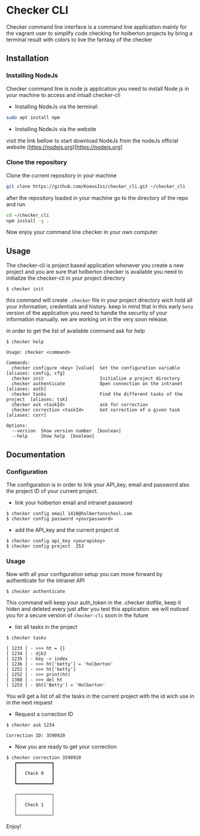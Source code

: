 ```

```

# Checker CLI

Checker command line interface is a command line application mainly for the vagrant user
to simplify code checking for holberton projects by bring a terminal result with colors to 
live the fantasy of the checker

## Installation

### Installing NodeJs

Checker command line is node js application you need to install Node js in your machine to
access and intsall checker-cli
* Installing NodeJs via the terminal:

```bash
sudo apt install npm
```
* Installing NodeJs via the website

visit the link bellow to start download NodeJs from the nodeJs official website
(https://nodejs.org)[https://nodejs.org]

### Clone the repository

Clone the current repository in your machine

```bash
git clone https://github.com/KoeusIss/checker_cli.git ~/checker_cli

```
after the repository loaded in your machine go to the directory of the repo and run 

```bash
cd ~/checker_cli
npm install -g .

```
Now enjoy your command line checker in your own computer

## Usage

The checker-cli is project based application whenever you create a new project and you are sure that
holberton checker is available you need to initialize the checker-cli in your project directory

```
$ checker init
```
this command will create `.checker` file in your project directory wich hold all your information,
credentials and history. keep in mind that in this early `beta` version of the application you need to handle the security of
your information manually. we are working on in the very soon release.

in order to get the list of available command ask for help

```
$ checker help

Usage: checker <command>

Commands:
  checker configure <key> [value]  Set the configuration variable  [aliases: config, cfg]
  checker init                     Initialize a project directory
  checker authenticate             Open connection on the intranet  [aliases: auth]
  checker tasks                    Find the different tasks of the project  [aliases: tsk]
  checker ask <taskId>             ask for correction
  checker correction <taskId>      Get correction of a given task  [aliases: corr]

Options:
  --version  Show version number  [boolean]
  --help     Show help  [boolean]

```

## Documentation

### Configuration
The configuration is in order to link your API_key, email and password also the project ID of
your current project.

* link your holberton email and intranet password

```
$ checker config email 1418@holbertonschool.com
$ checker config password <yourpassword>
```
* add the API_key and the current project id
```
$ checker config api_key <yourapikey>
$ checker config project  253
```

### Usage
Now with all your configuration setup you can move forward by authenticate for
the intranet API

```
$ checker authenticate
```
This command will keep your auth_token in the .checker dotfile, keep it hiden and deleted every
just after you test this application. we will noticed you for a secure version of `checker-cli`
soon in the future

* list all tasks in the project
```
$ checker tasks

[ 1233 ] - >>> ht = {}
[ 1234 ] - djb2
[ 1235 ] - key -> index
[ 1236 ] - >>> ht['betty'] = 'holberton'
[ 1251 ] - >>> ht['betty']
[ 1252 ] - >>> print(ht)
[ 1388 ] - >>> del ht
[ 1253 ] - $ht['Betty'] = 'Holberton'

```
You will get a list of all the tasks in the current project with the id wich use in in the next request

* Request a correction ID

```
$ checker ask 1234

Correction ID: 3590920
```

* Now you are ready to get your correction
```
$ checker correction 3590920
   ┏━━━━━━━━━━━━━┓
   ┃             ┃
   ┃   Check 0   ┃
   ┃             ┃
   ┗━━━━━━━━━━━━━┛

   ┌─────────────┐
   │             │
   │   Check 1   │
   │             │
   └─────────────┘

```

Enjoy!


